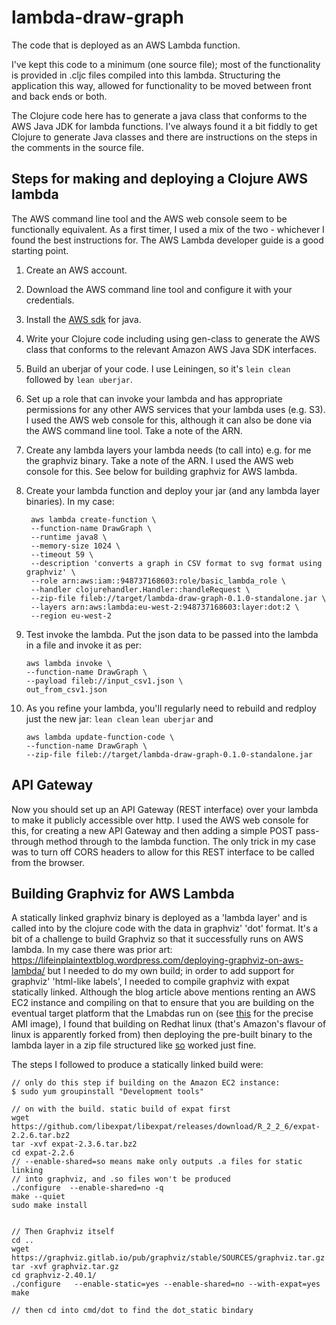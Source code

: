 # lambda-draw-graph

The code that is deployed as an AWS Lambda function.

I've kept this code to a minimum (one source file); most of the functionality is provided in .cljc files compiled into this lambda. Structuring the application this way, allowed for functionality to be moved between front and back ends or both.

The Clojure code here has to generate a java class that conforms to the AWS Java JDK for lambda functions. I've always found it a bit fiddly to get Clojure to generate Java classes and there are instructions on the steps in the comments in the source file.

## Steps for making and deploying a Clojure AWS lambda

The AWS command line tool and the AWS web console seem to be functionally equivalent. As a first timer, I used a mix of the two - whichever I found the best instructions for. The AWS Lambda developer guide is a good starting point.

1. Create an AWS account.

2. Download the AWS command line tool and configure it with your credentials.

3. Install the [AWS sdk](https://aws.amazon.com/sdk-for-java/) for java.

4. Write your Clojure code including using gen-class to generate the AWS class that conforms to the relevant Amazon AWS Java SDK interfaces.

5. Build an uberjar of your code. I use Leiningen, so it's `lein clean` followed by `lean uberjar`.

6. Set up a role that can invoke your lambda and has appropriate permissions for any other AWS services that your lambda uses (e.g. S3). I used the AWS web console for this, although it can also be done via the AWS command line tool. Take a note of the ARN.

7. Create any lambda layers your lambda needs (to call into) e.g. for me the graphviz binary. Take a note of the ARN. I used the AWS web console for this. See below for building graphviz for AWS lambda.

8. Create your lambda function and deploy your jar (and any lambda layer binaries). In my case:

        aws lambda create-function \
        --function-name DrawGraph \
        --runtime java8 \
        --memory-size 1024 \
        --timeout 59 \
        --description 'converts a graph in CSV format to svg format using graphviz' \
        --role arn:aws:iam::948737168603:role/basic_lambda_role \
        --handler clojurehandler.Handler::handleRequest \
        --zip-file fileb://target/lambda-draw-graph-0.1.0-standalone.jar \
        --layers arn:aws:lambda:eu-west-2:948737168603:layer:dot:2 \
        --region eu-west-2
    
9. Test invoke the lambda. Put the json data to be passed into the lambda in a file and invoke it as per:
    
       aws lambda invoke \
       --function-name DrawGraph \
       --payload fileb://input_csv1.json \
       out_from_csv1.json
    
10. As you refine your lambda, you'll regularly need to rebuild and redploy just the new jar:
		`lean clean`		`lean uberjar` and 
		
        aws lambda update-function-code \
        --function-name DrawGraph \
        --zip-file fileb://target/lambda-draw-graph-0.1.0-standalone.jar
    
    
## API Gateway

Now you should set up an API Gateway (REST interface) over your lambda to make it publicly accessible over http. I used the AWS web console for this, for creating a new API Gateway and then adding a simple POST pass-through method through to the lambda function. The only trick in my case was to turn off CORS headers to allow for this REST interface to be called from the browser.


## Building Graphviz for AWS Lambda

A statically linked graphviz binary is deployed as a 'lambda layer' and is called into by the clojure code with the data in graphviz' 'dot' format.
It's a bit of a challenge to build Graphviz so that it successfully runs on AWS lambda.
In my case there was prior art: https://lifeinplaintextblog.wordpress.com/deploying-graphviz-on-aws-lambda/
but I needed to do my own build; in order to add support for graphviz' 'html-like labels', I needed to compile graphviz with expat statically linked.
Although the blog article above mentions renting an AWS EC2 instance and compiling on that to ensure that you are building on the eventual target platform that the Lmabdas run on (see [this](https://docs.aws.amazon.com/lambda/latest/dg/current-supported-versions.html) for the precise AMI image), I found that building on Redhat linux (that's Amazon's flavour of linux is apparently forked from) then deploying the pre-built binary to the lambda layer in a zip file structured like [so](https://docs.aws.amazon.com/lambda/latest/dg/configuration-layers.html#configuration-layers-path) worked just fine.

The steps I followed to produce a statically linked build were:

    // only do this step if building on the Amazon EC2 instance:
    $ sudo yum groupinstall "Development tools"
    
    // on with the build. static build of expat first
    wget https://github.com/libexpat/libexpat/releases/download/R_2_2_6/expat-2.2.6.tar.bz2
    tar -xvf expat-2.3.6.tar.bz2
    cd expat-2.2.6
    // --enable-shared=so means make only outputs .a files for static linking
    // into graphviz, and .so files won't be produced
    ./configure  --enable-shared=no -q
    make --quiet
    sudo make install
    
    
    // Then Graphviz itself
    cd ..
    wget https://graphviz.gitlab.io/pub/graphviz/stable/SOURCES/graphviz.tar.gz
    tar -xvf graphviz.tar.gz
    cd graphviz-2.40.1/
    ./configure   --enable-static=yes --enable-shared=no --with-expat=yes
    make

    // then cd into cmd/dot to find the dot_static bindary

